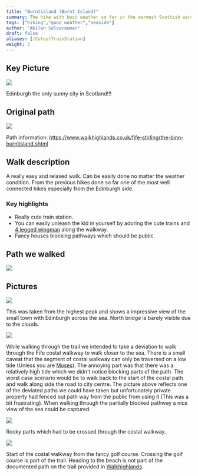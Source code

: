 ```yaml
---
title: "Burntisland (Burnt Island)"
summary: The hike with best weather so far in the warmest Scottish winter.  
tags: ["hiking","good weather","seaside"]
author: "Akilan Selvacoumar"
draft: false
aliases: [/CutestTrainStation]
weight: 3
---
```


## Key Picture
![](/img/hike/burntisland/Edinburgh.jpeg) 

Edinburgh the only sunny city in Scotland!!!

## Original path
![](/img/hike/burntisland/OriginalPath.png)

Path information: https://www.walkhighlands.co.uk/fife-stirling/the-binn-burntisland.shtml

## Walk description
A really easy and relaxed walk. Can be easily done no matter the weather condition.
From the previous hikes done so far one of the most well connected hikes especially from the Edinburgh side.

### Key highlights 
- Really cute train station.
- You can easily unleash the kid in yourself by adoring the cute trains and [4 legged wingman](https://hips.hearstapps.com/hmg-prod/images/cutest-dog-breed-german-shephard-6435743c5766b.jpg?crop=1.00xw:0.836xh;0,0.141xh&resize=980:*) along the walkway.
- Fancy houses blocking pathways which should be public.

## Path we walked
![](/img/hike/burntisland/burntislandpath.jpg) 

## Pictures
![](/img/hike/burntisland/burntisland.jpg) 

This was taken from the highest peak and shows
a impressive view of the small town with Edinburgh across the sea. North bridge is barely visible due 
to the clouds.

![](/img/hike/burntisland/PathBlocked.jpeg) 

While walking through the trail we intended to take 
a deviation to walk through the Fife costal walkway 
to walk closer to the sea. There is a small caveat 
that the segment of costal walkway can only be traversed 
on a low tide (Unless you are [Moses](https://i.pinimg.com/474x/e5/fb/3e/e5fb3eb00e8a5c2566f571fdde2e0385.jpg)).
The annoying part was that there was a relatively high tide which we didn't notice blocking parts of the path. The worst case scenario would be to walk back to the start of the costal path and walk along side the road to city centre. The picture above reflects one of the deviated paths we could have taken but unfortunately private property had fenced out path way from the public from using it (This was a bit frustrating). When walking through the partially blocked pathway a nice view of the sea could be captured. 

![](/img/hike/burntisland/Rocks.jpeg) 

Rocky parts which had to be crossed through the costal walkway. 

![](/img/hike/burntisland/Seaside.jpeg) 

Start of the costal walkway from the fancy golf course. Crossing the golf course is part of the trail. Heading 
to the beach is not part of the documented path on the trail provided in [Walkhighlands](https://www.walkhighlands.co.uk/fife-stirling/the-binn-burntisland.shtm).
